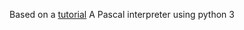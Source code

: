 Based on a [tutorial](https://ruslanspivak.com/lsbasi-part14/) 
A Pascal interpreter using python 3
